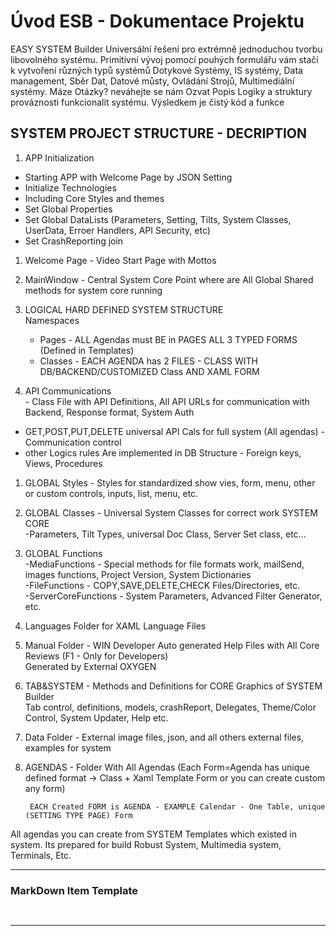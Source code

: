 ﻿# Úvod   ESB - Dokumentace Projektu  

EASY SYSTEM Builder Universální řešení pro extrémně jednoduchou tvorbu libovolného systému.
Primitivní vývoj pomocí pouhých formulářu vám stačí k vytvoření různých typů systémů
Dotykové Systémy, IS systémy, Data management, Sběr Dat, Datové můsty, Ovládání Strojů, Multimediální systémy.
Máze Otázky? neváhejte se nám Ozvat
Popis Logiky a struktury prováznosti funkcionalit systému. 
Výsledkem je čistý kód a funkce

## SYSTEM PROJECT STRUCTURE - DECRIPTION    
1. APP Initialization    
  - Starting APP with Welcome Page by JSON Setting    
  - Initialize Technologies    
  - Including Core Styles and themes    
  - Set Global Properties    
  - Set Global DataLists  (Parameters, Setting, Tilts, System Classes, UserData, Erroer Handlers, API Security, etc)    
  - Set CrashReporting join    
    
1. Welcome Page - Video Start Page with Mottos    
    
1. MainWindow - Central System Core Point where are All Global Shared methods for system core running    
    
1. LOGICAL HARD DEFINED SYSTEM STRUCTURE    
    Namespaces    
   - Pages - ALL Agendas must BE in PAGES ALL 3 TYPED FORMS (Defined in Templates)    
   - Classes - EACH AGENDA has 2 FILES - CLASS WITH DB/BACKEND/CUSTOMIZED Class AND XAML FORM    
    
    
1. API Communications    
        - Class File with API Definitions, All API URLs for communication with Backend, Response format, System Auth    
  - GET,POST,PUT,DELETE universal API Cals for full system (All agendas) - Communication control    
  - other Logics rules Are implemented in DB Structure  - Foreign keys, Views, Procedures    
    
    
1. GLOBAL Styles - Styles for standardized show vies, form, menu, other or custom controls, inputs, list, menu, etc.    
    
    
1. GLOBAL Classes - Universal System Classes for correct work SYSTEM CORE    
    -Parameters, Tilt Types, universal Doc Class, Server Set class, etc...    
    
    
1. GLOBAL Functions    
    -MediaFunctions  - Special methods for file formats work, mailSend, images functions, Project Version, System Dictionaries    
    -FileFunctions   - COPY,SAVE,DELETE,CHECK Files/Directories, etc.    
    -ServerCoreFunctions - System Parameters, Advanced Filter Generator, etc.    
    
    
1. Languages Folder for XAML Language Files    
    
    
1. Manual Folder - WIN Developer Auto generated Help Files with All Core Reviews (F1 - Only for Developers)    
    Generated by External OXYGEN    
    
1. TAB&SYSTEM - Methods and Definitions for CORE Graphics of SYSTEM Builder    
    Tab control, definitions, models, crashReport, Delegates, Theme/Color Control, System Updater, Help  etc.    
    
1. Data Folder - External image files, json, and all others external files, examples for system    
    
1. AGENDAS - Folder With All Agendas (Each Form=Agenda has unique defined format -> Class + Xaml Template Form or you can create custom any form)    
    
        EACH Created FORM is AGENDA - EXAMPLE Calendar - One Table, unique (SETTING TYPE PAGE) Form    
  All agendas you can create from SYSTEM Templates which existed in system. Its prepared for build Robust System, Multimedia system, Terminals, Etc.    
    
---    
    
### MarkDown Item Template    
```cs    
    
```    
    
---    
    
    
    